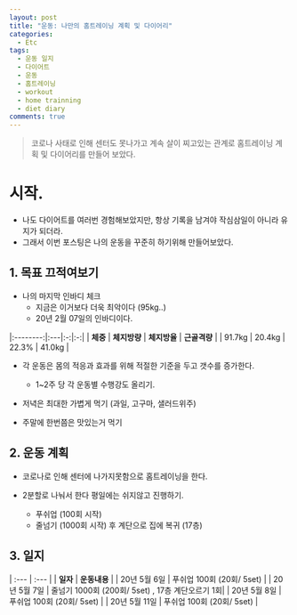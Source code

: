 ```yaml
---
layout: post
title: "운동: 나만의 홈트레이닝 계획 및 다이어리"
categories:
  - Etc
tags:
  - 운동 일지
  - 다이어트
  - 운동
  - 홈트레이닝
  - workout
  - home trainning
  - diet diary
comments: true
---
```


> 코로나 사태로 인해 센터도 못나가고 계속 살이 찌고있는 관계로 홈트레이닝 계획 및 다이어리를 만들어 보았다. 

# 시작. 
 - 나도 다이어트를 여러번 경험해보았지만, 항상 기록을 남겨야 작심삼일이 아니라 유지가 되더라. 
 - 그래서 이번 포스팅은 나의 운동을 꾸준히 하기위해 만들어보았다. 

## 1. 목표 끄적여보기
 - 나의 마지막 인바디 체크 
     - 지금은 이거보다 더욱 최악이다 (95kg..)
     - 20년 2월 07일의 인바디이다.

 |:--------:|:---|:-:|:-:|
 |  **체중** | **체지방량** | **체지방율** | **근골격량** |
 | 91.7kg | 20.4kg | 22.3% | 41.0kg |

 
 - 각 운동은 몸의 적응과 효과를 위해 적절한 기준을 두고 갯수를 증가한다.
     - 1~2주 당 각 운동별 수행강도 올리기.

 - 저녁은 최대한 가볍게 먹기 (과일, 고구마, 샐러드위주)

 - 주말에 한번쯤은 맛있는거 먹기
 

## 2. 운동 계획
  - 코로나로 인해 센터에 나가지못함으로 홈트레이닝을 한다.

  - 2분할로 나눠서 한다 평일에는 쉬지않고 진행하기. 
  
     - 푸쉬업 (100회 시작) 
     - 줄넘기 (1000회 시작) 후 계단으로 집에 복귀 (17층)

## 3. 일지 

| :--- | :--- | 
| **일자** | **운동내용** |
| 20년 5월 6일 | 푸쉬업 100회 (20회/ 5set) | 
| 20년 5월 7일 | 줄넘기 1000회 (200회/ 5set) , 17층 계단오르기 1회|
| 20년 5월 8일 | 푸쉬업 100회 (20회/ 5set) | 
| 20년 5월 11일 | 푸쉬업 100회 (20회/ 5set) |

